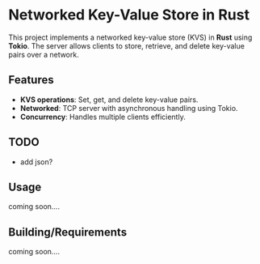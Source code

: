 # Networked Key-Value Store in Rust

This project implements a networked key-value store (KVS) in **Rust** using **Tokio**. The server allows clients to store, retrieve, and delete key-value pairs over a network.

## Features

- **KVS operations**: Set, get, and delete key-value pairs.
- **Networked**: TCP server with asynchronous handling using Tokio.
- **Concurrency**: Handles multiple clients efficiently.

## TODO
- add json?

## Usage
coming soon.... 

## Building/Requirements
coming soon....
